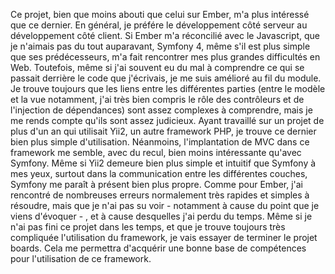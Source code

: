 Ce projet, bien que moins abouti que celui sur Ember, m'a plus intéressé que ce dernier. En général, je préfére le développement côté serveur au développement côté client.
Si Ember m'a réconcilié avec le Javascript, que je n'aimais pas du tout auparavant, Symfony 4, même s'il est plus simple que ses prédécesseurs, m'a fait rencontrer mes plus grandes difficultés en Web.
Toutefois, même si j'ai souvent eu du mal à comprendre ce qui se passait derrière le code que j'écrivais, je me suis amélioré au fil du module. Je trouve toujours que les liens entre les différentes parties (entre le modèle et la vue notamment, j'ai très bien compris le rôle des contrôleurs et de l'injection de dépendances) sont assez complexes à comprendre, mais je me rends compte qu'ils sont assez judicieux. Ayant travaillé sur un projet de plus d'un an qui utilisait Yii2, un autre framework PHP, je trouve ce dernier bien plus simple d'utilisation. Néanmoins, l'implantation de MVC dans ce framework me semble, avec du recul, bien moins intéressante qu'avec Symfony. Même si Yii2 demeure bien plus simple et intuitif que Symfony à mes yeux, surtout dans la communication entre les différentes couches, Symfony me paraît à présent bien plus propre. Comme pour Ember, j'ai rencontré de nombreuses erreurs normalement très rapides et simples à résoudre, mais que je n'ai pas su voir - notamment à cause du point que je viens d'évoquer - , et à cause desquelles j'ai perdu du temps. Même si je n'ai pas fini ce projet dans les temps, et que je trouve toujours très compliquée l'utilisation du framework, je vais essayer de terminer le projet boards. Cela me permettra d'acquérir une bonne base de compétences pour l'utilisation de ce framework.